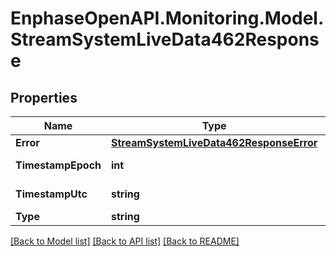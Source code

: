 # EnphaseOpenAPI.Monitoring.Model.StreamSystemLiveData462Response

## Properties

Name | Type | Description | Notes
------------ | ------------- | ------------- | -------------
**Error** | [**StreamSystemLiveData462ResponseError**](StreamSystemLiveData462ResponseError.md) |  | [optional] 
**TimestampEpoch** | **int** | Timestamp in epoch format. | [optional] 
**TimestampUtc** | **string** | Timestamp in UTC format. | [optional] 
**Type** | **string** | validation_error | [optional] 

[[Back to Model list]](../README.md#documentation-for-models) [[Back to API list]](../README.md#documentation-for-api-endpoints) [[Back to README]](../README.md)

